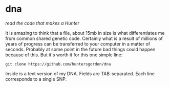 # dna
*read the code that makes a Hunter*

It is amazing to think that a file, about 15mb in size is what differentiates me from common shared genetic code. Certainly what is a result of millions of years of progress can be transferred to your computer in a matter of seconds. Probably at some point in the future bad things could happen because of this. But it's worth it for this one simple line:

```git clone https://github.com/huntersgordon/dna```

Inside is a text version of my DNA. Fields are TAB-separated. Each line corresponds to a single SNP.
